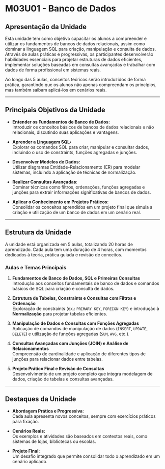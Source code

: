 # M03U01 - Banco de Dados

## **Apresentação da Unidade**

Esta unidade tem como objetivo capacitar os alunos a compreender e utilizar os fundamentos de bancos de dados relacionais, assim como dominar a linguagem SQL para criação, manipulação e consulta de dados. Através de aulas práticas e progressivas, os participantes desenvolverão habilidades essenciais para projetar estruturas de dados eficientes, implementar soluções baseadas em consultas avançadas e trabalhar com dados de forma profissional em sistemas reais.

Ao longo das 5 aulas, conceitos teóricos serão introduzidos de forma prática, garantindo que os alunos não apenas compreendam os princípios, mas também saibam aplicá-los em cenários reais.

---

## **Principais Objetivos da Unidade**

- **Entender os Fundamentos de Banco de Dados:**  
  Introduzir os conceitos básicos de bancos de dados relacionais e não relacionais, discutindo suas aplicações e vantagens.

- **Aprender a Linguagem SQL:**  
  Explorar os comandos SQL para criar, manipular e consultar dados, incluindo o uso de constraints, funções agregadas e junções.

- **Desenvolver Modelos de Dados:**  
  Utilizar diagramas Entidade-Relacionamento (ER) para modelar sistemas, incluindo a aplicação de técnicas de normalização.

- **Realizar Consultas Avançadas:**  
  Dominar técnicas como filtros, ordenações, funções agregadas e junções para extrair informações significativas de bancos de dados.

- **Aplicar o Conhecimento em Projetos Práticos:**  
  Consolidar os conceitos aprendidos em um projeto final que simula a criação e utilização de um banco de dados em um cenário real.

---

## **Estrutura da Unidade**

A unidade está organizada em 5 aulas, totalizando 20 horas de aprendizado. Cada aula tem uma duração de 4 horas, com momentos dedicados à teoria, prática guiada e revisão de conceitos.

### **Aulas e Temas Principais**

1. **Fundamentos de Banco de Dados, SQL e Primeiras Consultas**  
   Introdução aos conceitos fundamentais de banco de dados e comandos básicos de SQL para criação e consulta de dados.

2. **Estrutura de Tabelas, Constraints e Consultas com Filtros e Ordenação**  
   Exploração de constraints (ex.: `PRIMARY KEY`, `FOREIGN KEY`) e introdução à **Normalização** para projetar tabelas eficientes.

3. **Manipulação de Dados e Consultas com Funções Agregadas**  
   Aplicação de comandos de manipulação de dados (`INSERT`, `UPDATE`, `DELETE`) e utilização de funções agregadas (`SUM`, `AVG`, etc.).

4. **Consultas Avançadas com Junções (JOIN) e Análise de Relacionamentos**  
   Compreensão de cardinalidade e aplicação de diferentes tipos de junções para relacionar dados entre tabelas.

5. **Projeto Prático Final e Revisão de Consultas**  
   Desenvolvimento de um projeto completo que integra modelagem de dados, criação de tabelas e consultas avançadas.

---

## **Destaques da Unidade**

- **Abordagem Prática e Progressiva:**  
  Cada aula apresenta novos conceitos, sempre com exercícios práticos para fixação.

- **Cenários Reais:**  
  Os exemplos e atividades são baseados em contextos reais, como sistemas de lojas, bibliotecas ou escolas.

- **Projeto Final:**  
  Um desafio integrado que permite consolidar todo o aprendizado em um cenário aplicado.
